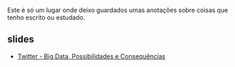 Este é só um lugar onde deixo guardados umas anotações sobre coisas que tenho escrito ou estudado.


## slides
* [Twitter - Big Data, Possibilidades e Consequências](apresentação.slides.html)
